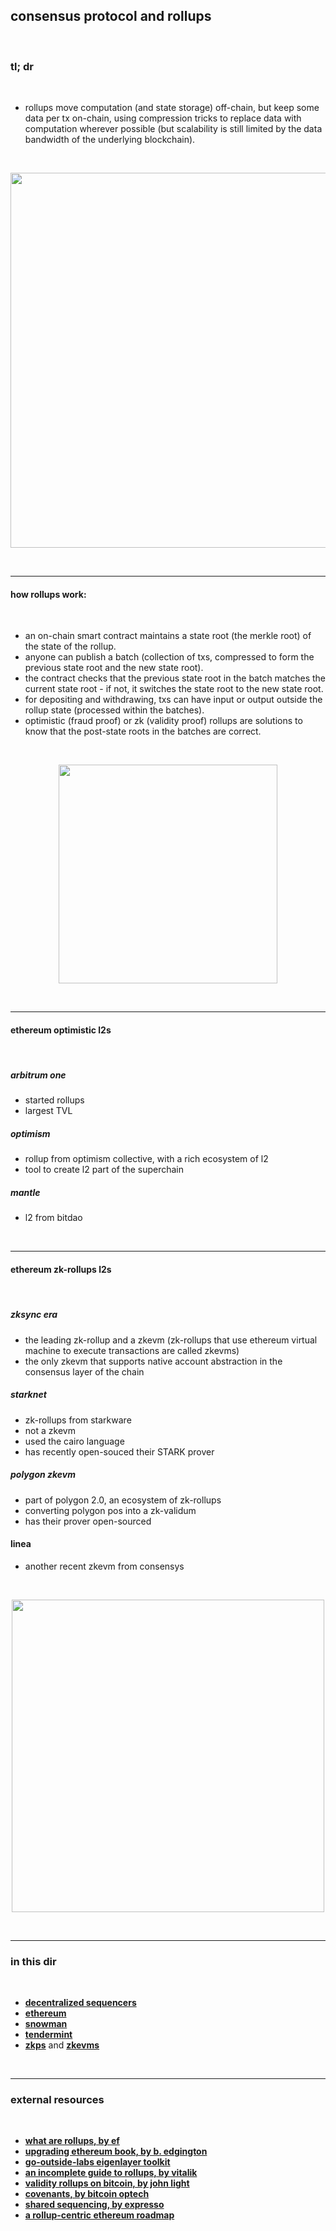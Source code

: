 ## consensus protocol and rollups

<br>

### tl; dr

<br>


* rollups move computation (and state storage) off-chain, but keep some data per tx on-chain, using compression tricks to replace data with computation wherever possible (but scalability is still limited by the data bandwidth of the underlying blockchain).

<br>

<p align="center">
<img width="600" src="https://user-images.githubusercontent.com/1130416/234379326-901ed83c-4bc5-4c97-bad8-3b9d96dfb1b7.png">
</p>




<br>

---

#### how rollups work:

<br>

- an on-chain smart contract maintains a state root (the merkle root) of the state of the rollup.
- anyone can publish a batch (collection of txs, compressed to form the previous state root and the new state root).
- the contract checks that the previous state root in the batch matches the current state root - if not, it switches the state root to the new state root.
- for depositing and withdrawing, txs can have input or output outside the rollup state (processed within the batches).
- optimistic (fraud proof) or zk (validity proof) rollups are solutions to know that the post-state roots in the batches are correct.


<br>

<p align="center">
<img width="350" src="https://user-images.githubusercontent.com/1130416/234935489-f65f98a0-a6ac-4b86-b40d-e4aac97733b7.png">
</p>




<br>

---

#### ethereum optimistic l2s

<br>

##### arbitrum one
- started rollups
- largest TVL

##### optimism
- rollup from optimism collective, with a rich ecosystem of l2
- tool to create l2 part of the superchain

##### mantle
- l2 from bitdao

<br>

---

#### ethereum zk-rollups l2s

<br>

##### zksync era
- the leading zk-rollup and a zkevm (zk-rollups that use ethereum virtual machine to execute transactions are called zkevms)
- the only zkevm that supports native account abstraction in the consensus layer of the chain

##### starknet
- zk-rollups from starkware
- not a zkevm
- used the cairo language
- has recently open-souced their STARK prover

##### polygon zkevm
- part of polygon 2.0, an ecosystem of zk-rollups
- converting polygon pos into a zk-validum
- has their prover open-sourced

#### linea
- another recent zkevm from consensys


<br>



<p align="center">
<img width="500" src="https://user-images.githubusercontent.com/1130416/234379163-f55493b4-7ad5-4d0d-9021-0f722cbe34a6.png">
</p>

<br>

---

### in this dir

<br>

* **[decentralized sequencers](decentralized_sequencers)**
* **[ethereum](ethereum)**
* **[snowman](snowman)**
* **[tendermint](tendermint)**
* **[zkps](https://github.com/go-outside-labs/decentralized-protocols-research/tree/main/cryptography/zkps)** and **[zkevms](https://github.com/go-outside-labs/decentralized-protocols-research/tree/main/cryptography/zkps/zkEVM)**


<br>


---

### external resources

<br>

* **[what are rollups, by ef](https://ethereum.org/en/developers/docs/scaling/zk-rollups/)**
* **[upgrading ethereum book, by b. edgington](https://eth2book.info/bellatrix/)**
* **[go-outside-labs eigenlayer toolkit](https://github.com/go-outside-labs/eigenlayer-toolkit)**
* **[an incomplete guide to rollups, by vitalik](https://vitalik.ca/general/2021/01/05/rollup.html)**
* **[validity rollups on bitcoin, by john light](https://bitcoinrollups.org/)**
* **[covenants, by bitcoin optech](https://bitcoinops.org/en/topics/covenants/)**
* **[shared sequencing, by expresso](https://hackmd.io/@EspressoSystems/SharedSequencing)**
* **[a rollup-centric ethereum roadmap](https://ethereum-magicians.org/t/a-rollup-centric-ethereum-roadmap/4698)**
